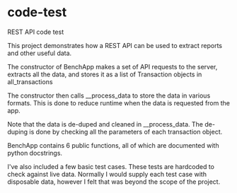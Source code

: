 # code-test
REST API code test

This project demonstrates how a REST API can be used to extract reports and
other useful data.

The constructor of BenchApp makes a set of API requests to the server, extracts
all the data, and stores it as a list of Transaction objects in all_transactions

The constructor then calls __process_data to store the data in various formats.
This is done to reduce runtime when the data is requested from the app.

Note that the data is de-duped and cleaned in __process_data. The de-duping is
done by checking all the parameters of each transaction object.

BenchApp contains 6 public functions, all of which are documented with
python docstrings.

I've also included a few basic test cases. These tests are hardcoded to check
against live data. Normally I would supply each test case with disposable data,
however I felt that was beyond the scope of the project.